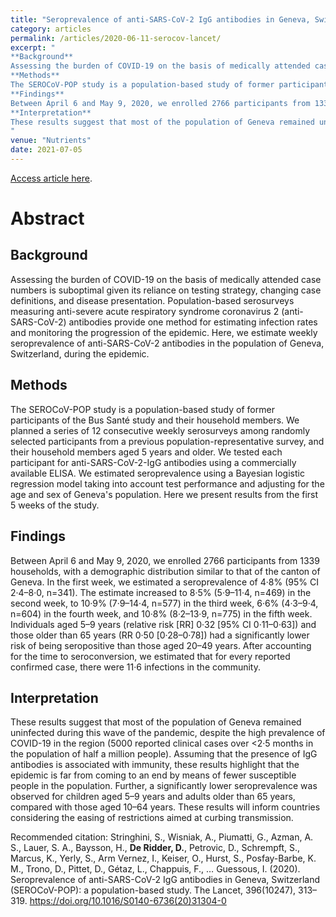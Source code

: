 ```yaml
---
title: "Seroprevalence of anti-SARS-CoV-2 IgG antibodies in Geneva, Switzerland (SEROCoV-POP): a population-based study"
category: articles
permalink: /articles/2020-06-11-serocov-lancet/
excerpt: "
**Background**
Assessing the burden of COVID-19 on the basis of medically attended case numbers is suboptimal given its reliance on testing strategy, changing case definitions, and disease presentation. Population-based serosurveys measuring anti-severe acute respiratory syndrome coronavirus 2 (anti-SARS-CoV-2) antibodies provide one method for estimating infection rates and monitoring the progression of the epidemic. Here, we estimate weekly seroprevalence of anti-SARS-CoV-2 antibodies in the population of Geneva, Switzerland, during the epidemic.<br />
**Methods**
The SEROCoV-POP study is a population-based study of former participants of the Bus Santé study and their household members. We planned a series of 12 consecutive weekly serosurveys among randomly selected participants from a previous population-representative survey, and their household members aged 5 years and older. We tested each participant for anti-SARS-CoV-2-IgG antibodies using a commercially available ELISA. We estimated seroprevalence using a Bayesian logistic regression model taking into account test performance and adjusting for the age and sex of Geneva's population. Here we present results from the first 5 weeks of the study.<br />
**Findings**
Between April 6 and May 9, 2020, we enrolled 2766 participants from 1339 households, with a demographic distribution similar to that of the canton of Geneva. In the first week, we estimated a seroprevalence of 4·8% (95% CI 2·4–8·0, n=341). The estimate increased to 8·5% (5·9–11·4, n=469) in the second week, to 10·9% (7·9–14·4, n=577) in the third week, 6·6% (4·3–9·4, n=604) in the fourth week, and 10·8% (8·2–13·9, n=775) in the fifth week. Individuals aged 5–9 years (relative risk [RR] 0·32 [95% CI 0·11–0·63]) and those older than 65 years (RR 0·50 [0·28–0·78]) had a significantly lower risk of being seropositive than those aged 20–49 years. After accounting for the time to seroconversion, we estimated that for every reported confirmed case, there were 11·6 infections in the community.<br />
**Interpretation**
These results suggest that most of the population of Geneva remained uninfected during this wave of the pandemic, despite the high prevalence of COVID-19 in the region (5000 reported clinical cases over <2·5 months in the population of half a million people). Assuming that the presence of IgG antibodies is associated with immunity, these results highlight that the epidemic is far from coming to an end by means of fewer susceptible people in the population. Further, a significantly lower seroprevalence was observed for children aged 5–9 years and adults older than 65 years, compared with those aged 10–64 years. These results will inform countries considering the easing of restrictions aimed at curbing transmission.<br />
"
venue: "Nutrients"
date: 2021-07-05
---
```


<a href="https://doi.org/10.1016/S0140-6736(20)31304-0">Access article here</a>.

# Abstract
## Background
Assessing the burden of COVID-19 on the basis of medically attended case numbers is suboptimal given its reliance on testing strategy, changing case definitions, and disease presentation. Population-based serosurveys measuring anti-severe acute respiratory syndrome coronavirus 2 (anti-SARS-CoV-2) antibodies provide one method for estimating infection rates and monitoring the progression of the epidemic. Here, we estimate weekly seroprevalence of anti-SARS-CoV-2 antibodies in the population of Geneva, Switzerland, during the epidemic.<br />
## Methods
The SEROCoV-POP study is a population-based study of former participants of the Bus Santé study and their household members. We planned a series of 12 consecutive weekly serosurveys among randomly selected participants from a previous population-representative survey, and their household members aged 5 years and older. We tested each participant for anti-SARS-CoV-2-IgG antibodies using a commercially available ELISA. We estimated seroprevalence using a Bayesian logistic regression model taking into account test performance and adjusting for the age and sex of Geneva's population. Here we present results from the first 5 weeks of the study.<br />
## Findings
Between April 6 and May 9, 2020, we enrolled 2766 participants from 1339 households, with a demographic distribution similar to that of the canton of Geneva. In the first week, we estimated a seroprevalence of 4·8% (95% CI 2·4–8·0, n=341). The estimate increased to 8·5% (5·9–11·4, n=469) in the second week, to 10·9% (7·9–14·4, n=577) in the third week, 6·6% (4·3–9·4, n=604) in the fourth week, and 10·8% (8·2–13·9, n=775) in the fifth week. Individuals aged 5–9 years (relative risk [RR] 0·32 [95% CI 0·11–0·63]) and those older than 65 years (RR 0·50 [0·28–0·78]) had a significantly lower risk of being seropositive than those aged 20–49 years. After accounting for the time to seroconversion, we estimated that for every reported confirmed case, there were 11·6 infections in the community.<br />
## Interpretation
These results suggest that most of the population of Geneva remained uninfected during this wave of the pandemic, despite the high prevalence of COVID-19 in the region (5000 reported clinical cases over <2·5 months in the population of half a million people). Assuming that the presence of IgG antibodies is associated with immunity, these results highlight that the epidemic is far from coming to an end by means of fewer susceptible people in the population. Further, a significantly lower seroprevalence was observed for children aged 5–9 years and adults older than 65 years, compared with those aged 10–64 years. These results will inform countries considering the easing of restrictions aimed at curbing transmission.<br />


Recommended citation: Stringhini, S., Wisniak, A., Piumatti, G., Azman, A. S., Lauer, S. A., Baysson, H., **De Ridder, D.**, Petrovic, D., Schrempft, S., Marcus, K., Yerly, S., Arm Vernez, I., Keiser, O., Hurst, S., Posfay-Barbe, K. M., Trono, D., Pittet, D., Gétaz, L., Chappuis, F., … Guessous, I. (2020). Seroprevalence of anti-SARS-CoV-2 IgG antibodies in Geneva, Switzerland (SEROCoV-POP): a population-based study. The Lancet, 396(10247), 313–319. https://doi.org/10.1016/S0140-6736(20)31304-0